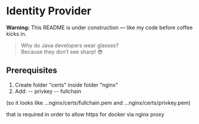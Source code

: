 # Identity Provider

**Warning:** This README is under construction — like my code before coffee kicks in.  

> Why do Java developers wear glasses?  
> Because they don’t see sharp! 😎

## Prerequisites 
1. Create folder "certs" inside folder "nginx"
2. Add:
-- privkey
-- fullchain 

(so it looks like ...nginx/certs/fullchain.pem and ...nginx/certs/privkey.pem)

that is required in order to allow https for docker via nginx proxy
